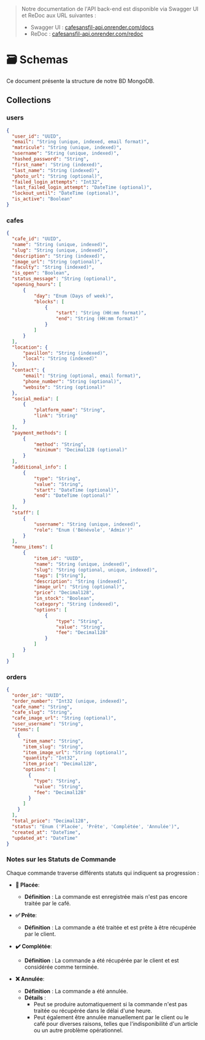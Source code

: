 > Notre documentation de l'API back-end est disponible via Swagger UI et ReDoc aux URL suivantes :  
>   
> - Swagger UI : [cafesansfil-api.onrender.com/docs](https://cafesansfil-api.onrender.com/docs)  
> - ReDoc : [cafesansfil-api.onrender.com/redoc](https://cafesansfil-api.onrender.com/redoc) 

# 🗃️ Schemas

Ce document présente la structure de notre BD MongoDB.

## Collections

### users

```json
{
  "user_id": "UUID",
  "email": "String (unique, indexed, email format)",
  "matricule": "String (unique, indexed)",
  "username": "String (unique, indexed)",
  "hashed_password": "String",
  "first_name": "String (indexed)",
  "last_name": "String (indexed)",
  "photo_url": "String (optional)",
  "failed_login_attempts": "Int32",
  "last_failed_login_attempt": "DateTime (optional)",
  "lockout_until": "DateTime (optional)",
  "is_active": "Boolean"
}
```

### cafes

```json
{
  "cafe_id": "UUID",
  "name": "String (unique, indexed)",
  "slug": "String (unique, indexed)",
  "description": "String (indexed)",
  "image_url": "String (optional)",
  "faculty": "String (indexed)",
  "is_open": "Boolean",
  "status_message": "String (optional)",
  "opening_hours": [
      {
          "day": "Enum (Days of week)",
          "blocks": [
              {
                  "start": "String (HH:mm format)",
                  "end": "String (HH:mm format)"
              }
          ]
      }
  ],
  "location": {
      "pavillon": "String (indexed)",
      "local": "String (indexed)"
  },
  "contact": {
      "email": "String (optional, email format)",
      "phone_number": "String (optional)",
      "website": "String (optional)"
  },
  "social_media": [
      {
          "platform_name": "String",
          "link": "String"
      }
  ],
  "payment_methods": [
      {
          "method": "String",
          "minimum": "Decimal128 (optional)"
      }
  ],
  "additional_info": [
      {
          "type": "String",
          "value": "String",
          "start": "DateTime (optional)",
          "end": "DateTime (optional)"
      }
  ],
  "staff": [
      {
          "username": "String (unique, indexed)",
          "role": "Enum ('Bénévole', 'Admin')"
      }
  ],
  "menu_items": [
      {
          "item_id": "UUID",
          "name": "String (unique, indexed)",
          "slug": "String (optional, unique, indexed)",
          "tags": ["String"],
          "description": "String (indexed)",
          "image_url": "String (optional)",
          "price": "Decimal128",
          "in_stock": "Boolean",
          "category": "String (indexed)",
          "options": [
              {
                  "type": "String",
                  "value": "String",
                  "fee": "Decimal128"
              }
          ]
      }
  ]
}

```

### orders

```json
{
  "order_id": "UUID",
  "order_number": "Int32 (unique, indexed)",
  "cafe_name": "String",
  "cafe_slug": "String",
  "cafe_image_url": "String (optional)",
  "user_username": "String",
  "items": [
    {
      "item_name": "String",
      "item_slug": "String",
      "item_image_url": "String (optional)",
      "quantity": "Int32",
      "item_price": "Decimal128",
      "options": [
        {
          "type": "String",
          "value": "String",
          "fee": "Decimal128"
        }
      ]
    }
  ],
  "total_price": "Decimal128",
  "status": "Enum ('Placée', 'Prête', 'Complétée', 'Annulée')",
  "created_at": "DateTime",
  "updated_at": "DateTime"
}
```


### Notes sur les Statuts de Commande

Chaque commande traverse différents statuts qui indiquent sa progression :

- **🔄 Placée**: 
  - **Définition** : La commande est enregistrée mais n'est pas encore traitée par le café.
  
- **✅ Prête**: 
  - **Définition** : La commande a été traitée et est prête à être récupérée par le client.

- **✔️ Complétée**: 
  - **Définition** : La commande a été récupérée par le client et est considérée comme terminée.

- **❌ Annulée**: 
  - **Définition** : La commande a été annulée.
  - **Détails** : 
    - Peut se produire automatiquement si la commande n'est pas traitée ou récupérée dans le délai d'une heure.
    - Peut également être annulée manuellement par le client ou le café pour diverses raisons, telles que l'indisponibilité d'un article ou un autre problème opérationnel.
